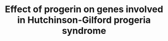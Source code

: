 ---
annotations:
- type: Pathway Ontology
  value: disease pathway
- type: Disease Ontology
  value: progeria
authors:
- Lorasimons
- DeSl
- Fehrhart
- Eweitz
description: The effect of progerin on the involved genes in HGPS. Each coloured box
  shows a different element of the pathway. The red box on the upper right shows that
  upregulation of the p53 pathway leads to apoptosis and senescence. The box beneath
  the red one, the purple one, indicates the inhibition of the Wnt pathway by progerin
  which results in bone abnormalities. The blue box portraits the epigenetic changes
  done by heterochromatin and euchromatin silencing. The green box shows that progerin
  activates SKIP which stimulates the Notch signaling pathway. The orange box surrounds
  the Mi-2/NuRD complex which is depleted by progerin leading mainly to epigenetic
  changes. The final yellow box shows the inhibition of SERBP1 by progerin resulting
  in dysfunctional adipose tissue. Legend shows basic and MIM-interactions and indication
  for methylation.
last-edited: 2021-05-09
organisms:
- Homo sapiens
redirect_from:
- /index.php/Pathway:WP4320
- /instance/WP4320
schema-jsonld:
- '@context': https://schema.org/
  '@id': https://wikipathways.github.io/pathways/WP4320.html
  '@type': Dataset
  creator:
    '@type': Organization
    name: WikiPathways
  description: The effect of progerin on the involved genes in HGPS. Each coloured
    box shows a different element of the pathway. The red box on the upper right shows
    that upregulation of the p53 pathway leads to apoptosis and senescence. The box
    beneath the red one, the purple one, indicates the inhibition of the Wnt pathway
    by progerin which results in bone abnormalities. The blue box portraits the epigenetic
    changes done by heterochromatin and euchromatin silencing. The green box shows
    that progerin activates SKIP which stimulates the Notch signaling pathway. The
    orange box surrounds the Mi-2/NuRD complex which is depleted by progerin leading
    mainly to epigenetic changes. The final yellow box shows the inhibition of SERBP1
    by progerin resulting in dysfunctional adipose tissue. Legend shows basic and
    MIM-interactions and indication for methylation.
  keywords:
  - Histone H3.2
  - CBX5
  - RBBP4
  - Histone H3.3
  - KDM1A
  - p53 pathway
  - MTA1
  - Wnt pathway
  - RBBP7
  - CBX1
  - CHD3
  - RB1
  - SREBF1
  - MTA2
  - MBD3
  - MTA3
  - HDAC1
  - HDAC2
  - MBD2
  - E2F1
  - Progerin
  - CBX3
  - Notch signaling
  - TP53
  - SKIP
  - CHD4
  - Histone H3.1
  - SUV39H1
  - LEF1
  license: CC0
  name: Effect of progerin on genes involved in Hutchinson-Gilford progeria syndrome
seo: CreativeWork
title: Effect of progerin on genes involved in Hutchinson-Gilford progeria syndrome
wpid: WP4320
---